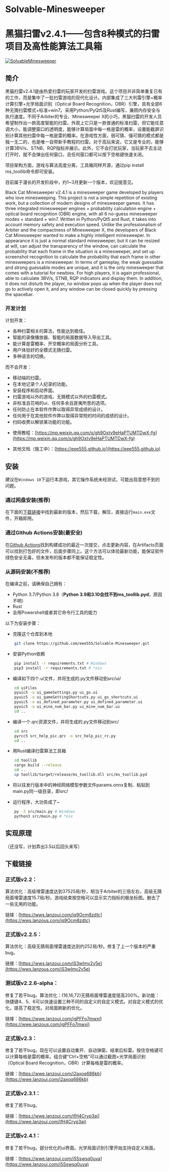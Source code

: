 # Solvable-Minesweeper

# 黑猫扫雷v2.4.1——包含8种模式的扫雷项目及高性能算法工具箱

[![SolvableMinesweeper](https://img.shields.io/badge/SolvableMinesweeper-v2.2.5-brightgreen.svg)](https://github.com/eee555/Solvable-Minesweeper)

## 简介

黑猫扫雷v2.4.1是由热爱扫雷的玩家开发的扫雷游戏。这个项目并非简单重复已有的工作，而是集中了一批扫雷游戏的现代化设计。内部集成了三大判雷引擎+概率计算引擎+光学局面识别（Optical Board Recognition，OBR）引擎，具有全部6种无猜扫雷模式+标准+win7。采用Python/PyQt5及Rust编写，兼顾内存安全与执行速度。不同于Arbiter的专业、Minesweeper X的小巧，黑猫扫雷的开发人员希望制作出一款高度智能的扫雷。外观上它只是一款普通的标准扫雷，但它能任意调大小，能调整窗口的透明度，能够计算局面中每一格是雷的概率，设置能截屏识别计算其他扫雷中每一格是雷的概率。在游戏性方面，弱可猜、强可猜的模式都是独一无二的，也是唯一自带新手教程的扫雷。对于高玩来说，它又是专业的，能够计算3BV/s、STNB、RQP指标并展示。此外，它不会打扰玩家，当玩家不去主动打开时，就不会弹出任何窗口，且任何窗口都可以按下空格键快速关闭。

项目架构方面，游戏与算法高度分离，工具箱同样开源，通过pip install ms_toollib命令即可安装。

目前属于漫长的开发阶段中，约1~3月更新一个版本，欢迎提意见。

Black Cat Minesweeper v2.4.1 is a minesweeper game developed by players who love minesweeping. This project is not a simple repetition of existing work, but a collection of modern designs of minesweeper games. It has three integrated minesweeper engines + probability calculation engine + optical board recognition (OBR) engine, with all 6 no-guess minesweeper modes + standard + win7. Written in Python/PyQt5 and Rust, it takes into account memory safety and execution speed. Unlike the professionalism of Arbiter and the compactness of Minesweeper X, the developers of Black Cat Minesweeper wanted to make a highly intelligent minesweeper. In appearance it is just a normal standard minesweeper, but it can be resized at will, can adjust the transparency of the window, can calculate the probability that each frame in the situation is a minesweeper, and set up screenshot recognition to calculate the probability that each frame in other minesweepers is a minesweeper. In terms of gameplay, the weak guessable and strong guessable modes are unique, and it is the only minesweeper that comes with a tutorial for newbies. For high players, it is again professional, able to calculate 3BV/s, STNB, RQP indicators and display them. In addition, it does not disturb the player, no window pops up when the player does not go to actively open it, and any window can be closed quickly by pressing the spacebar.

### 开发计划

计划开发：

- 各种扫雷相关的算法，性能达到极佳。
- 智能的录像播放器、智能的局面数据导入导出工具。
- 能计算是雷概率、开空概率的局面分析工具。
- 用户体验好的全模式无猜扫雷。
- 多种语言的切换。

而不会开发：

- 移动端的扫雷。
- 在本地记录个人纪录的功能。
- 安装程序和启动界面。
- 扫雷游戏以外的游戏、无猜模式以外的扫雷模式。
- 非标准且花哨的ui、任何多余且匪夷所思的选项。
- 任何防止在本软件作弊以取得异常成绩的设计。
- 任何用于在其他软件作弊以取得异常短的时间的成绩的设计。
- 扫码收费以解锁某功能的功能。

+ 使用教程：[https://mp.weixin.qq.com/s/gh9Oxtv9eHaPTUMTDwX-fg](https://mp.weixin.qq.com/s/gh9Oxtv9eHaPTUMTDwX-fg)

+ 其他文档（施工中）：[https://eee555.github.io](https://eee555.github.io)

## 安装
建议在`Windows 10`下运行本游戏，其它操作系统未经测试，可能出现意想不到的问题。

### 通过网盘安装(推荐)
在下面的[下载链接](#下载链接)中找到最新的版本，然后下载，解压，直接运行`main.exe`文件，开箱即用。

### 通过Github Actions安装(最安全)
在[Github Actions](https://github.com/eee555/Solvable-Minesweeper/actions)找到构建成功的最近一次提交，点击更新内容，在Artifacts页面可以找到打包好的文件，后面步骤同上。这个方法可以体验最新功能，能保证软件绿色安全无毒，但未发布的版本都不能保证稳定性。

### 从源码安装(不推荐)
在编译之前，请确保自己拥有：
*   Python 3.7/Python 3.8（**Python 3.9和3.10会找不到ms_toollib.pyd**，原因不明）
*   Rust
*   会用Powershell或者其它命令行工具的能力

以下为安装步骤：
*   克隆这个仓库到本地
```sh
    git clone https://github.com/eee555/Solvable-Minesweeper.git
```

*   安装Python依赖
```sh
    pip install -r requirements.txt # Windows
    pip3 install -r requirements.txt # *nix
```

*   编译如下四个.ui文件，并将生成的.py文件移动到src/ui/
```sh
    cd uiFiles
    pyuic5 -o ui_gameSettings.py ui_gs.ui
    pyuic5 -o ui_gameSettingShortcuts.py ui_gs_shortcuts.ui
    pyuic5 -o ui_defined_parameter.py ui_defined_parameter.ui
    pyuic5 -o ui_mine_num_bar.py ui_mine_num_bar.ui
    cd ..
```

*   编译一个.qrc资源文件，并将生成的.py文件移动到src/
```sh
    cd src
    pyrcc5 src_help_pic.qrc -o src_help_pic_rc.py
    cd ..
```

*   用Rust编译扫雷算法工具箱
```sh
    cd toollib
    cargo build --release
    cd ..
    cp toollib/target/release/ms_toollib.dll src/ms_toollib.pyd
```

*   将以往发行版本中的神经网络模型参数文件params.onnx复制、粘贴到main.py同一级目录，即src/

*   运行程序，大功告成了~
```sh
    py -3 src/main.py # Windows
    python3 src/main.py # *nix
```

## 实现原理

（还没写，计划弄出3.5以后回头来写）

## 下载链接

### 正式版v2.2：

算法优化：高级埋雷速度达到37525局/秒，相当于Arbiter的三倍左右，高级无猜局面埋雷速度15.7局/秒。游戏结束按空格可以显示实力指标的极坐标图。删去了一些无用的功能。

链接：[https://wws.lanzoui.com/iq9Ocm8zdtc](https://wws.lanzous.com/iq9Ocm8zdtc)

### 正式版v2.2.5：

算法优化：高级无猜局面埋雷速度达到约252局/秒。修复了上一个版本的严重bug。

链接：[https://wws.lanzoui.com/iS3wImv2y5e](https://wws.lanzous.com/iS3wImv2y5e)

### 测试版v2.2.6-alpha：

修复了若干bug。算法优化：(16,16,72)无猜局面埋雷速度提高200%。新功能：快捷键4、5、6可以快速设置三种不同的自定义的自定义模式。对自定义模式的优化，提高了稳定性。对局面刷新的优化。

链接：[https://wwe.lanzoui.com/igPFFo7mwxi](https://wwe.lanzous.com/igPFFo7mwxi)

### 正式版v2.3：

修复了若干bug。现在可以设置自动重开、自动弹窗、结束后标雷。按住空格键可以计算每格是雷的概率。组合键“Ctrl+空格”可以通过截图+光学局面识别（Optical Board Recognition，OBR）计算每格是雷的概率。

链接：[https://wwe.lanzoui.com/i2axoq686kb](https://wwe.lanzoui.com/i2axoq686kb)

### 正式版v2.3.1：

修复了若干bug。

链接：[https://wwe.lanzoui.com/ifH4Cryp3aj](https://wwe.lanzoui.com/ifH4Cryp3aj)

### 正式版v2.4.1：

修复了若干bug。部分优化的ui界面。光学局面识别引擎开始支持自定义局面。

链接：[https://wwe.lanzoui.com/i5Sswsq0uva](https://wwe.lanzoui.com/i5Sswsq0uva)
